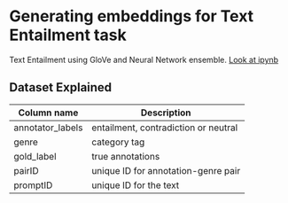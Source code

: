 # Generating embeddings for Text Entailment task
Text Entailment using GloVe and Neural Network ensemble. 
[Look at ipynb](https://nbviewer.jupyter.org/github/tanishkasingh9/Text-Entailment/blob/master/Text_Entailment_Glove.ipynb)

## Dataset Explained
<p align=center">
                
| Column name | Description |
| --------- | ---------- |
| annotator_labels | entailment, contradiction or neutral |
| genre | category tag |
| gold_label | true annotations |
| pairID | unique ID for annotation-genre pair |
| promptID | unique ID for the text |

</p>

